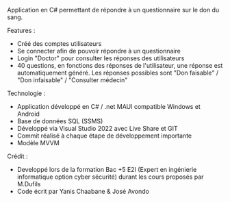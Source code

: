 Application en C# permettant de répondre à un questionnaire sur le don du sang.

Features :
- Créé des comptes utilisateurs
- Se connecter afin de pouvoir répondre à un questionnaire
- Login "Doctor" pour consulter les réponses des utilisateurs
- 40 questions, en fonctions des réponses de l'utilisateur, une réponse est automatiquement généré. Les réponses possibles sont "Don faisable" / "Don infaisable" / "Consulter médecin"

Technologie :
- Application développé en C# / .net MAUI compatible Windows et Android
- Base de données SQL (SSMS)
- Développé via Visual Studio 2022 avec Live Share et GIT
- Commit réalisé à chaque étape de développement importante
- Modèle MVVM

Crédit :
- Developpé lors de la formation Bac +5 E2I (Expert en ingénierie informatique option cyber sécurité) durant les cours proposés par M.Dufils
- Code écrit par Yanis Chaabane & José Avondo
